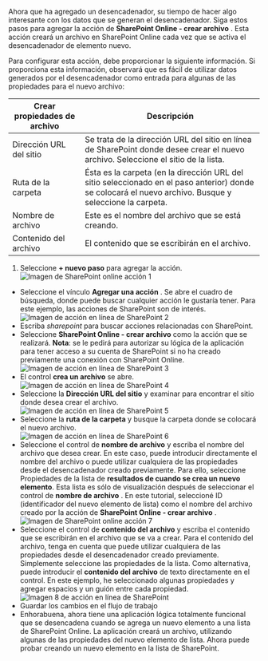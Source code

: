 Ahora que ha agregado un desencadenador, su tiempo de hacer algo interesante con los datos que se generan el desencadenador. Siga estos pasos para agregar la acción de **SharePoint Online - crear archivo** . Esta acción creará un archivo en SharePoint Online cada vez que se activa el desencadenador de elemento nuevo. 

Para configurar esta acción, debe proporcionar la siguiente información. Si proporciona esta información, observará que es fácil de utilizar datos generados por el desencadenador como entrada para algunas de las propiedades para el nuevo archivo:

|Crear propiedades de archivo|Descripción|
|---|---|
|Dirección URL del sitio|Se trata de la dirección URL del sitio en línea de SharePoint donde desee crear el nuevo archivo. Seleccione el sitio de la lista.|
|Ruta de la carpeta|Ésta es la carpeta (en la dirección URL del sitio seleccionado en el paso anterior) donde se colocará el nuevo archivo. Busque y seleccione la carpeta.|
|Nombre de archivo|Este es el nombre del archivo que se está creando.|
|Contenido del archivo|El contenido que se escribirán en el archivo.|

1. Seleccione **+ nuevo paso** para agregar la acción.  
![Imagen de SharePoint online acción 1](./media/connectors-create-api-sharepointonline/action-1.png)  
- Seleccione el vínculo **Agregar una acción** . Se abre el cuadro de búsqueda, donde puede buscar cualquier acción le gustaría tener. Para este ejemplo, las acciones de SharePoint son de interés.    
![Imagen de acción en línea de SharePoint 2](./media/connectors-create-api-sharepointonline/action-2.png)    
- Escriba *sharepoint* para buscar acciones relacionadas con SharePoint.
- Seleccione **SharePoint Online - crear archivo** como la acción que se realizará.   **Nota**: se le pedirá para autorizar su lógica de la aplicación para tener acceso a su cuenta de SharePoint si no ha creado previamente una conexión con SharePoint Online.    
![Imagen de acción en línea de SharePoint 3](./media/connectors-create-api-sharepointonline/action-3.png)    
- El control **crea un archivo** se abre.   
![Imagen de acción en línea de SharePoint 4](./media/connectors-create-api-sharepointonline/action-4.png)     
- Seleccione la **Dirección URL del sitio** y examinar para encontrar el sitio donde desea crear el archivo.     
![Imagen de acción en línea de SharePoint 5](./media/connectors-create-api-sharepointonline/action-5.png)  
- Seleccione la **ruta de la carpeta** y busque la carpeta donde se colocará el nuevo archivo.  
![Imagen de acción en línea de SharePoint 6](./media/connectors-create-api-sharepointonline/action-6.png)  
- Seleccione el control de **nombre de archivo** y escriba el nombre del archivo que desea crear. En este caso, puede introducir directamente el nombre del archivo o puede utilizar cualquiera de las propiedades desde el desencadenador creado previamente. Para ello, seleccione Propiedades de la lista de **resultados de cuando se crea un nuevo elemento**. Esta lista es sólo de visualización después de seleccionar el control de **nombre de archivo** . En este tutorial, seleccioné ID (identificador del nuevo elemento de lista) como el nombre del archivo creado por la acción de **SharePoint Online - crear archivo** .    
![Imagen de SharePoint online acción 7](./media/connectors-create-api-sharepointonline/action-7.png)  
- Seleccione el control de **contenido del archivo** y escriba el contenido que se escribirán en el archivo que se va a crear. Para el contenido del archivo, tenga en cuenta que puede utilizar cualquiera de las propiedades desde el desencadenador creado previamente. Simplemente seleccione las propiedades de la lista. Como alternativa, puede introducir el **contenido del archivo** de texto directamente en el control. En este ejemplo, he seleccionado algunas propiedades y agregar espacios y un guión entre cada propiedad.        
![Imagen 8 de acción en línea de SharePoint](./media/connectors-create-api-sharepointonline/action-8.png)  
- Guardar los cambios en el flujo de trabajo  
- Enhorabuena, ahora tiene una aplicación lógica totalmente funcional que se desencadena cuando se agrega un nuevo elemento a una lista de SharePoint Online. La aplicación creará un archivo, utilizando algunas de las propiedades del nuevo elemento de lista.  Ahora puede probar creando un nuevo elemento en la lista de SharePoint. 
